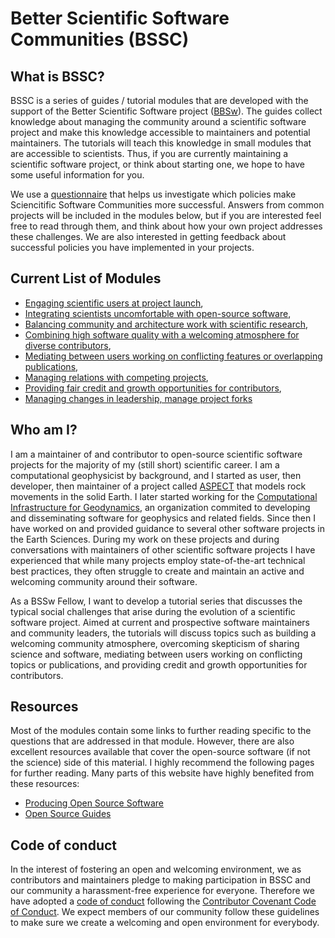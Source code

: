 # Better Scientific Software Communities (BSSC)

## What is BSSC?

BSSC is a series of guides / tutorial modules that are developed with the
support of the Better Scientific Software project ([BBSw](https://bssw.io/)).
The guides collect knowledge about managing the community around a scientific
software project and make this knowledge accessible to maintainers and
potential maintainers. The tutorials will teach this knowledge in small modules
that are accessible to scientists. Thus, if you are currently maintaining a
scientific software project, or think about starting one, we hope to have some
useful information for you.

We use a [questionnaire](modules/community_self_assessment.md) that helps us
investigate which policies make Sciencitific Software Communities more
successful. Answers from common projects will be included in the modules below,
but if you are interested feel free to read through them, and think about how
your own project addresses these challenges. We are also interested in getting
feedback about successful policies you have implemented in your projects.

## Current List of Modules

* [Engaging scientific users at project launch](modules/project_launch.md),
* [Integrating scientists uncomfortable with open-source software](modules/introducing_oss.md),
* [Balancing community and architecture work with scientific research](modules/balancing_software_science.md),
* [Combining high software quality with a welcoming atmosphere for diverse contributors](modules/balancing_quality_community.md),
* [Mediating between users working on conflicting features or overlapping publications](modules/mediating_conflicts.md),
* [Managing relations with competing projects](modules/managing_relations.md),
* [Providing fair credit and growth opportunities for contributors](modules/providing_credit_and_opportunities.md),
* [Managing changes in leadership, manage project forks](modules/managing_leadership.md)

## Who am I?

I am a maintainer of and contributor to open-source scientific software
projects for the majority of my (still short) scientific career. I am a
computational geophysicist by background, and I started as user, then
developer, then maintainer of a project called
[ASPECT](https://aspect.geodynamics.org) that models rock movements in the
solid Earth. I later started working for the [Computational Infrastructure for
Geodynamics](https://geodynamics.org), an organization commited to developing
and disseminating software for geophysics and related fields. Since then I have
worked on and provided guidance to several other software projects in the Earth
Sciences.  During my work on these projects and during conversations with
maintainers of other scientific software projects I have experienced that while
many projects employ state-of-the-art technical best practices, they often
struggle to create and maintain an active and welcoming community around their
software. 

As a BSSw Fellow, I want to develop a tutorial series that discusses the
typical social challenges that arise during the evolution of a scientific
software project. Aimed at current and prospective software maintainers and
community leaders, the tutorials will discuss topics such as building a
welcoming community atmosphere, overcoming skepticism of sharing science and
software, mediating between users working on conflicting topics or
publications, and providing credit and growth opportunities for contributors.

## Resources

Most of the modules contain some links to further reading specific to the questions that are addressed in that module. However, there are also excellent resources available that cover the open-source software (if not the science) side of this material. I highly recommend the following pages for further reading. Many parts of this website have highly benefited from these resources:

- [Producing Open Source Software](https://producingoss.com/)
- [Open Source Guides](https://opensource.guide/)

## Code of conduct

In the interest of fostering an open and welcoming environment, we as
contributors and maintainers pledge to making participation in BSSC and our
community a harassment-free experience for everyone. Therefore we have adopted
a [code of conduct](CODE_OF_CONDUCT.md) following the [Contributor Covenant
Code of Conduct](http://contributor-covenant.org). We expect members of our
community follow these guidelines to make sure we create a welcoming and open
environment for everybody.
